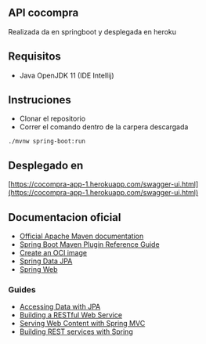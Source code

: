 ## API cocompra
Realizada da en springboot y desplegada en heroku

## Requisitos
- Java OpenJDK 11
  (IDE Intellij)
## Instruciones
- Clonar el repositorio
- Correr el comando dentro de la carpera descargada
```
./mvnw spring-boot:run
```
## Desplegado en 
[https://cocompra-app-1.herokuapp.com/swagger-ui.html](https://cocompra-app-1.herokuapp.com/swagger-ui.html)


## Documentacion oficial

* [Official Apache Maven documentation](https://maven.apache.org/guides/index.html)
* [Spring Boot Maven Plugin Reference Guide](https://docs.spring.io/spring-boot/docs/2.6.7/maven-plugin/reference/html/)
* [Create an OCI image](https://docs.spring.io/spring-boot/docs/2.6.7/maven-plugin/reference/html/#build-image)
* [Spring Data JPA](https://docs.spring.io/spring-boot/docs/2.6.7/reference/htmlsingle/#boot-features-jpa-and-spring-data)
* [Spring Web](https://docs.spring.io/spring-boot/docs/2.6.7/reference/htmlsingle/#boot-features-developing-web-applications)

### Guides

* [Accessing Data with JPA](https://spring.io/guides/gs/accessing-data-jpa/)
* [Building a RESTful Web Service](https://spring.io/guides/gs/rest-service/)
* [Serving Web Content with Spring MVC](https://spring.io/guides/gs/serving-web-content/)
* [Building REST services with Spring](https://spring.io/guides/tutorials/bookmarks/)

